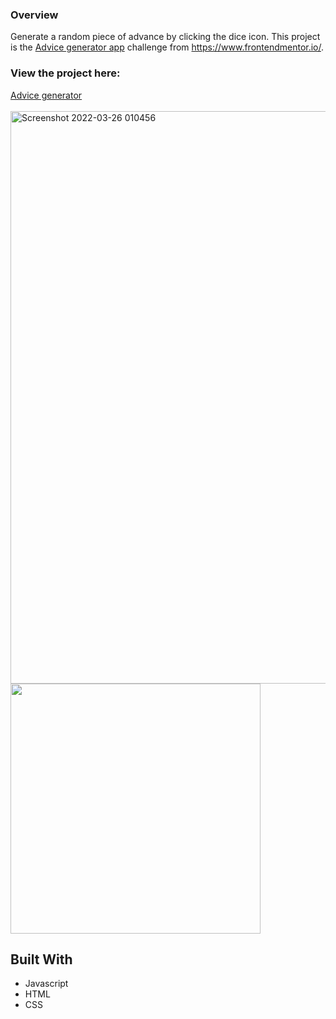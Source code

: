 ### Overview
Generate a random piece of advance by clicking the dice icon. This project is the [Advice generator app](https://www.frontendmentor.io/challenges/advice-generator-app-QdUG-13db) challenge from https://www.frontendmentor.io/.

### View the project here:
<a  target="_blank" href="https://advice-generator-9yx.pages.dev/"><ins>Advice generator<ins></a> <br><br>
<img width="916" alt="Screenshot 2022-03-26 010456" src="https://user-images.githubusercontent.com/101687188/160230721-bfd5486f-cd62-4c46-ba90-bf202b59d18d.png">
<img src="https://user-images.githubusercontent.com/101687188/160230847-6c2a497a-0868-48c6-84c0-1efaffc14c34.png" height="400" >



## Built With
* Javascript
* HTML
* CSS

